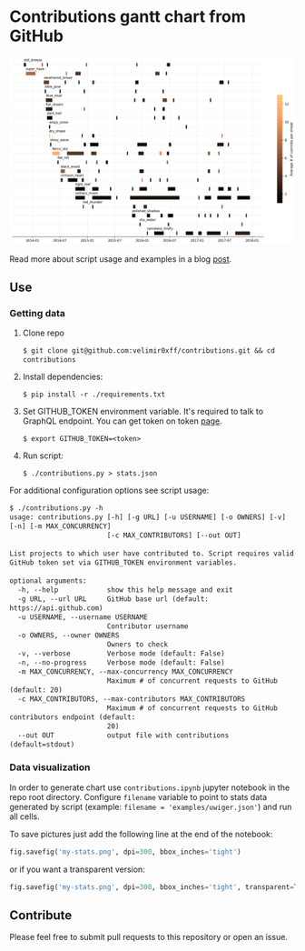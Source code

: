 # Contributions gantt chart from GitHub

[![Contributions chart](examples/velimir-top20-tr.png)](examples/velimir-top20.png)

Read more about script usage and examples in a blog [post](https://velimir.me.uk/historical-github-contributions-chart.html).

## Use

### Getting data

1. Clone repo
   ```
   $ git clone git@github.com:velimir0xff/contributions.git && cd contributions
   ```
2. Install dependencies:
   ```
   $ pip install -r ./requirements.txt
   ```
3. Set GITHUB_TOKEN environment variable. It's required to talk to GraphQL endpoint. You can get token on token [page](https://github.com/settings/tokens).
   ```
   $ export GITHUB_TOKEN=<token>
   ```
4. Run script:
   ```
   $ ./contributions.py > stats.json
   ```

For additional configuration options see script usage:
```
$ ./contributions.py -h
usage: contributions.py [-h] [-g URL] [-u USERNAME] [-o OWNERS] [-v] [-n] [-m MAX_CONCURRENCY]
                        [-c MAX_CONTRIBUTORS] [--out OUT]

List projects to which user have contributed to. Script requires valid GitHub token set via GITHUB_TOKEN environment variables.

optional arguments:
  -h, --help            show this help message and exit
  -g URL, --url URL     GitHub base url (default: https://api.github.com)
  -u USERNAME, --username USERNAME
                        Contributor username
  -o OWNERS, --owner OWNERS
                        Owners to check
  -v, --verbose         Verbose mode (default: False)
  -n, --no-progress     Verbose mode (default: False)
  -m MAX_CONCURRENCY, --max-concurrency MAX_CONCURRENCY
                        Maximum # of concurrent requests to GitHub (default: 20)
  -c MAX_CONTRIBUTORS, --max-contributors MAX_CONTRIBUTORS
                        Maximum # of concurrent requests to GitHub contributors endpoint (default:
                        20)
  --out OUT             output file with contributions (default=stdout)
```

### Data visualization

In order to generate chart use `contributions.ipynb` jupyter notebook in the repo root directory.
Configure `filename` variable to point to stats data generated by script (example: `filename = 'examples/uwiger.json'`) and run all cells.

To save pictures just add the following line at the end of the notebook:
```python
fig.savefig('my-stats.png', dpi=300, bbox_inches='tight')
```

or if you want a transparent version:
```python
fig.savefig('my-stats.png', dpi=300, bbox_inches='tight', transparent=True)
```

## Contribute

Please feel free to submit pull requests to this repository or open an issue.
